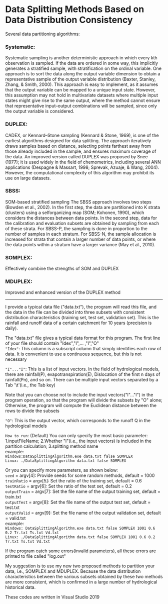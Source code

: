 # Data Splitting Methods Based on Data Distribution Consistency  
  
Several data partitioning algorithms:  
### Systematic: 
Systematic sampling is another deterministic approach in which every kth observation is sampled. If the data are ordered in some way, this implicitly generates a stratified sample, with stratification on the ordinal variable. One
approach is to sort the data along the output variable dimension to obtain a representative sample of the output variable distribution (Baxter, Stanley, Zhang, & Smith, 2000). This approach is easy to implement, as it assumes that the output variable can be mapped to a unique input state. However, this assumption may not hold in multivariate datasets where multiple input states might give rise to the same output, where the method cannot ensure that representative input–output combinations will be sampled, since only the output variable is considered. 
### DUPLEX: 
CADEX, or Kennard–Stone sampling (Kennard & Stone, 1969), is one of the earliest algorithms designed for data splitting. The approach iteratively draws samples based on distance, selecting points farthest away from those already included in the sample, and ensures maximum coverage of the data. An improved version called DUPLEX was proposed by Snee (1977); it is used widely in the field of chemometrics, including several ANN applications (Despagne & Massart, 1998; Sprevak, Azuaje, & Wang, 2004). However, the computational complexity of this algorithm may prohibit its use on large datasets.
### SBSS: 
SOM-based stratified sampling The SBSS approach involves two steps (Bowden et al., 2002). In the first step, the data are partitioned into K strata (clusters) using a selforganizing map (SOM; Kohonen, 1990), which considers the distances between data points. In the second step, data for the calibration and evaluation subsets are obtained by sampling from each of these strata. For SBSS-P, the sampling is done in proportion to the number of samples in each stratum. For SBSS-N, the sample allocation is increased for strata that contain a larger number of data points, or where the data points within a stratum have a larger variance (May et al., 2010).  
### SOMPLEX: 
Effectively combine the strengths of SOM and DUPLEX  
### MDUPLEX: 
Improved and enhanced version of the DUPLEX method 


---
I provide a typical data file ("data.txt"), the program will read this file, and the data in the file can be divided into three subsets with consistent distribution characteristics (training set, test set, validation set). This is the rainfall and runoff data of a certain catchment for 10 years (precision is daily).  
    
The "data.txt" file gives a typical data format for this program. The first line of your file should contain "Idex","I",... ,"I","O"  
`"Idex"`: This column is a subscript column that simply identifies each row of data. It is convenient to use a continuous sequence, but this is not necessary  
  
`"I"..."I"`: This is a list of input vectors. In the field of hydrological models, there are rainfall(P), evapotranspiration(E), Dislocation of the first n days of rainfall(Pn), and so on. There can be multiple input vectors separated by a Tab '\t'(i.e., the Tab key)  
  
Note that you can choose not to include the input vectors("I"..."I") in the program operation, so that the program will divide the subsets by "O" alone; Otherwise, the program will compute the Euclidean distance between the rows to divide the subsets  
  
`"O"`: This is the output vector, which corresponds to the runoff Q in the hydrological models  
  
`How to run`: (Default) You can only specify the most basic parameter: 1.inputFileName; 2.Whether "I"(i.e., the input vectors) is included in the partition calculation; 3.splitting method name  
example:  
`Windows:DataSplittingAlgorithm.exe data.txt false SOMPLEX`  
`Linux: ./DataSplittingAlgorithm data.txt false SOMPLEX`  
  
Or you can specify more parameters, as shown below:  
`seed` = argv[4]: Provide seeds for some random methods, default = 1000  
`trainRatio` = argv[5]: Set the ratio of the training set, default = 0.6  
`testRatio` = argv[6]: Set the ratio of the test set, default = 0.2  
`outputTrain` = argv[7]: Set the file name of the output training set, default = train.txt  
`outputTest` = argv[8]: Set the file name of the output test set, default = test.txt  
`outputValid` = argv[9]: Set the file name of the output validation set, default = valid.txt  
example:  
`Windows: DataSplittingAlgorithm.exe data.txt false SOMPLEX 1001 0.6 0.2 Tr.txt Ts.txt Vd.txt`  
`Linux: ./DataSplittingAlgorithm data.txt false SOMPLEX 1001 0.6 0.2 Tr.txt Ts.txt Vd.txt`  
  
If the program catch some errors(invalid parameters), all these errors are printed to file called "log.out"  
  
My suggestion is to use my new two proposed methods to partition your data, i.e., SOMPLEX and MDUPLEX. Because the data distribution characteristics between the various subsets obtained by these two methods are more consistent, which is confirmed in a large number of hydrological historical data.
  
These codes are written in Visual Studio 2019

